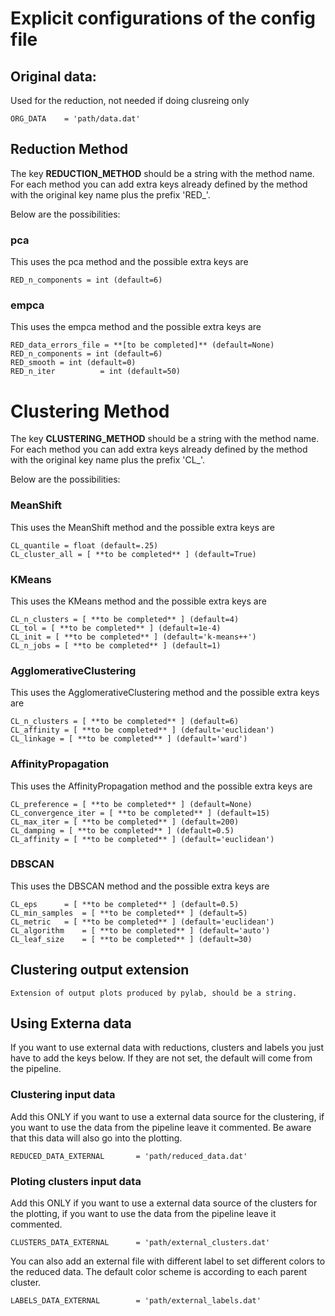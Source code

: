# Explicit configurations of the config file
## Original data:
Used for the reduction, not needed if doing clusreing only

	ORG_DATA	= 'path/data.dat'

## Reduction Method
The key **REDUCTION_METHOD** should be a string with the method name.
For each method you can add extra keys already defined by the method
with the original key name plus the prefix 'RED_'.

Below are the possibilities:

### pca
This uses the pca method and the possible extra keys are

	RED_n_components = int (default=6)

### empca
This uses the empca method and the possible extra keys are

	RED_data_errors_file = **[to be completed]** (default=None)
	RED_n_components = int (default=6)	
	RED_smooth = int (default=0)	
	RED_n_iter	        = int (default=50)	

# Clustering Method
The key **CLUSTERING_METHOD** should be a string with the method name.
For each method you can add extra keys already defined by the method
with the original key name plus the prefix 'CL_'.

Below are the possibilities:

### MeanShift
This uses the MeanShift method and the possible extra keys are

	CL_quantile = float (default=.25)
	CL_cluster_all = [ **to be completed** ] (default=True)


### KMeans
This uses the KMeans method and the possible extra keys are

	CL_n_clusters = [ **to be completed** ] (default=4)
	CL_tol = [ **to be completed** ] (default=1e-4)
	CL_init = [ **to be completed** ] (default='k-means++')
	CL_n_jobs = [ **to be completed** ] (default=1)


### AgglomerativeClustering
This uses the AgglomerativeClustering method and the possible extra keys are

	CL_n_clusters = [ **to be completed** ] (default=6)
	CL_affinity = [ **to be completed** ] (default='euclidean')
	CL_linkage = [ **to be completed** ] (default='ward')


### AffinityPropagation
This uses the AffinityPropagation method and the possible extra keys are

	CL_preference = [ **to be completed** ] (default=None)
	CL_convergence_iter = [ **to be completed** ] (default=15)
	CL_max_iter = [ **to be completed** ] (default=200)
	CL_damping = [ **to be completed** ] (default=0.5)
	CL_affinity = [ **to be completed** ] (default='euclidean')


### DBSCAN
This uses the DBSCAN method and the possible extra keys are

	CL_eps		= [ **to be completed** ] (default=0.5)
	CL_min_samples	= [ **to be completed** ] (default=5)
	CL_metric	= [ **to be completed** ] (default='euclidean')
	CL_algorithm	= [ **to be completed** ] (default='auto')
	CL_leaf_size	= [ **to be completed** ] (default=30)



## Clustering output extension
	Extension of output plots produced by pylab, should be a string.

## Using Externa data
If you want to use external data with reductions, clusters and labels you just have to add the keys below.
If they are not set, the default will come from the pipeline.

### Clustering input data
Add this ONLY if you want to use a external data source for the clustering,
if you want to use the data from the pipeline leave it commented.
Be aware that this data will also go into the plotting.

	REDUCED_DATA_EXTERNAL		= 'path/reduced_data.dat'

### Ploting clusters input data
Add this ONLY if you want to use a external data source of the clusters for the plotting,
if you want to use the data from the pipeline leave it commented.

	CLUSTERS_DATA_EXTERNAL		= 'path/external_clusters.dat'

You can also add an external file with different label to set different colors
to the reduced data. The default color scheme is according to each parent cluster.

	LABELS_DATA_EXTERNAL		= 'path/external_labels.dat'

